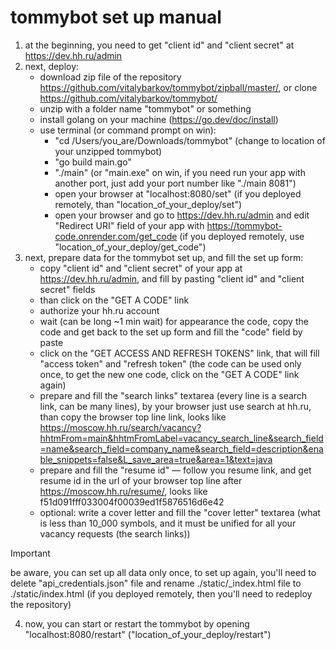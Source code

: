 # tommybot set up manual
1. at the beginning, you need to get "client id" and "client secret" at https://dev.hh.ru/admin
2. next, deploy:
   - download zip file of the repository https://github.com/vitalybarkov/tommybot/zipball/master/, or clone https://github.com/vitalybarkov/tommybot/
   - unzip with a folder name "tommybot" or something
   - install golang on your machine (https://go.dev/doc/install)
   - use terminal (or command prompt on win):
      - "cd /Users/you_are/Downloads/tommybot" (change to location of your unzipped tommybot)
      - "go build main.go"
      - "./main" (or "main.exe" on win, if you need run your app with another port, just add your port number like "./main 8081")
      - open your browser at "localhost:8080/set" (if you deployed remotely, than "location_of_your_deploy/set")
      - open your browser and go to https://dev.hh.ru/admin and edit "Redirect URI" field of your app with https://tommybot-code.onrender.com/get_code (if you deployed remotely, use "location_of_your_deploy/get_code") 
3. next, prepare data for the tommybot set up, and fill the set up form:
   - copy "client id" and "client secret" of your app at https://dev.hh.ru/admin, and fill by pasting "client id" and "client secret" fields
   - than click on the "GET A CODE" link
   - authorize your hh.ru account
   - wait (can be long ~1 min wait) for appearance the code, copy the code and get back to the set up form and fill the "code" field by paste
   - click on the "GET ACCESS AND REFRESH TOKENS" link, that will fill "access token" and "refresh token" (the code can be used only once, to get the new one code, click on the "GET A CODE" link again)
   - prepare and fill the "search links" textarea (every line is a search link, can be many lines), by your browser just use search at hh.ru, than copy the browser top line link, looks like https://moscow.hh.ru/search/vacancy?hhtmFrom=main&hhtmFromLabel=vacancy_search_line&search_field=name&search_field=company_name&search_field=description&enable_snippets=false&L_save_area=true&area=1&text=java
   - prepare and fill the "resume id" — follow you resume link, and get resume id in the url of your browser top line after https://moscow.hh.ru/resume/, looks like f51d091fff033004f00039ed1f5876516d6e42
   - optional: write a cover letter and fill the "cover letter" textarea (what is less than 10_000 symbols, and it must be unified for all your vacancy requests (the search links))
> [!IMPORTANT]
> be aware, you can set up all data only once, to set up again, you'll need to delete "api_credentials.json" file and rename ./static/_index.html file to ./static/index.html (if you deployed remotely, then you'll need to redeploy the repository)
4. now, you can start or restart the tommybot by opening "localhost:8080/restart" ("location_of_your_deploy/restart")
